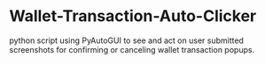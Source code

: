 # Wallet-Transaction-Auto-Clicker
python script using PyAutoGUI to see and act on user submitted screenshots for confirming or canceling wallet transaction popups.
